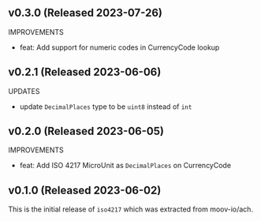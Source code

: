 ## v0.3.0 (Released 2023-07-26)

IMPROVEMENTS

- feat: Add support for numeric codes in CurrencyCode lookup

## v0.2.1 (Released 2023-06-06)

UPDATES

- update `DecimalPlaces` type to be `uint8` instead of `int`

## v0.2.0 (Released 2023-06-05)

IMPROVEMENTS

- feat: Add ISO 4217 MicroUnit as `DecimalPlaces` on CurrencyCode

## v0.1.0 (Released 2023-06-02)

This is the initial release of `iso4217` which was extracted from moov-io/ach.
